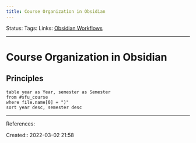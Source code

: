 ```yaml
---
title: Course Organization in Obsidian
---
```

Status: 
Tags: 
Links: [Obsidian Workflows](out/obsidian-workflows.md)
___
# Course Organization in Obsidian
## Principles
```dataview
table year as Year, semester as Semester
from #sfu_course 
where file.name[0] = ")" 
sort year desc, semester desc
```
___
References:

Created:: 2022-03-02 21:58
